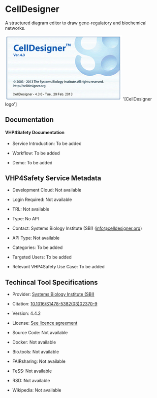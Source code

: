 
# CellDesigner

<!--- This file is autogenerated. Edit celldesigner.json to make changes in this page. ---> 

A structured diagram editor to draw gene-regulatory and biochemical networks.

![CellDesigner logo](https://raw.githubusercontent.com/VHP4Safety/cloud/main/docs/service/celldesigner.png) '[CellDesigner logo']

## Documentation

#### VHP4Safety Documentation

* Service Introduction: To be added

* Workflow: To be added

* Demo: To be added

<h4 id='tess-widget-materials-header'></h4>

<div id='tess-widget-materials-list' class='tess-widget tess-widget-list'></div>
<script>
  function initTeSSWidgets() {
    var query = 'celldesigner';
    if (query.trim() != '') {
      TessWidget.Materials(document.getElementById('tess-widget-materials-list'),
                           'SimpleList',
                           {
                             opts: {
                               enableSearch: false
                             },
                             params: {
                               pageSize: 5,
                               q: query
                             }
                           });
      document.getElementById('tess-widget-materials-header').innerHTML = 'Documentation from ELIXIR TeSS'
    }
}
</script>
<script async='' defer='' src='https://elixirtess.github.io/TeSS_widgets/components/js/tess-widget-standalone.js' onload='initTeSSWidgets()'></script>

## VHP4Safety Service Metadata

* Development Cloud: Not available

* Login Required: Not available

* TRL: Not available

* Type: No API

* Contact: Systems Biology Institute (SBI) (info@celldesigner.org)

* API Type: Not available

* Categories: To be added

* Targeted Users: To be added

* Relevant VHP4Safety Use Case: To be added

## Techincal Tool Specifications

* Provider: [Systems Biology Institute (SBI)](https://sbi.jp/)

* Citation: [10.1016/S1478-5382(03)02370-9](https://doi.org/10.1016/S1478-5382(03)02370-9)

* Version: 4.4.2

* License: [See licence agreement](https://www.celldesigner.org/license.txt)

* Source Code: Not available

* Docker: Not available

* Bio.tools: Not available

* FAIRsharing: Not available

* TeSS: Not available

* RSD: Not available

* Wikipedia: Not available

<script type="application/ld+json">
  {
    "@context": "https://schema.org/",
    "@type": "SoftwareApplication",
    "http://purl.org/dc/terms/conformsTo": {
      "@type": "CreativeWork", "@id": "https://bioschemas.org/profiles/ComputationalTool/1.0-RELEASE"
    },
    "@id" : "https://vhp4safety.github.io/cloud/service/celldesigner",
    "name": "CellDesigner",
    "description": "A structured diagram editor to draw gene-regulatory and biochemical networks.",
    "url": ""
  }
</script>
